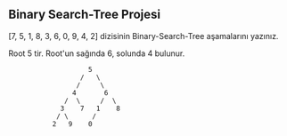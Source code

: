 ## Binary Search-Tree Projesi

[7, 5, 1, 8, 3, 6, 0, 9, 4, 2] dizisinin Binary-Search-Tree aşamalarını yazınız.

Root 5 tir. Root'un sağında 6, solunda 4 bulunur.
                    
```
                    5
                  /   \
                 /     \
                4       6
              /  \     /  \
             3    7   1    8
            / \      /   
           2   9    0
```

